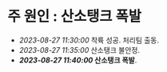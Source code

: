 # 주 원인 : 산소탱크 폭발

* _2023-08-27 11:30:00_ 착륙 성공. 처리팀 출동.
* _2023-08-27 11:35:00_ 산소탱크 불안정.
* ___2023-08-27 11:40:00_ 산소탱크 폭발__.